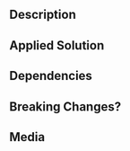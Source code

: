 ## Description

<!--- required - Be sure to include references to issues --->

## Applied Solution

<!--- optional - Be sure to include references to issues --->

## Dependencies

<!--- optional - Any changes to dependencies, or their versions should be mentioned here --->

## Breaking Changes?

<!--- required - Mention any of the breaking changes introduced by your PR --->

## Media

<!--- optional -->
